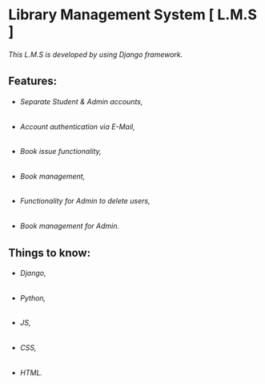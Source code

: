 # Library Management System [ L.M.S ]
###### This L.M.S is developed by using Django framework.

## Features:
- ###### Separate Student & Admin accounts,
- ###### Account authentication via E-Mail,
- ###### Book issue functionality,
- ###### Book management,
- ###### Functionality for Admin to delete users,
- ###### Book management for Admin.

## Things to know:
- ###### Django,
- ###### Python,
- ###### JS,
- ###### CSS,
- ###### HTML.
